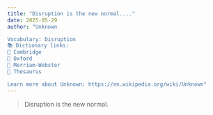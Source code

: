 ```yaml
---
title: "Disruption is the new normal...."
date: 2025-05-29
author: "Unknown

Vocabulary: Disruption
📚 Dictionary links:
🔹 Cambridge
🔹 Oxford
🔹 Merriam-Webster
🔹 Thesaurus

Learn more about Unknown: https://en.wikipedia.org/wiki/Unknown"
---
```


> Disruption is the new normal.
